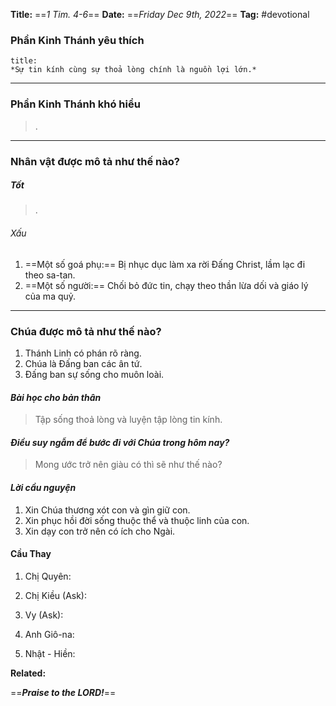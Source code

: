 **Title:** ==*1 Tim. 4-6*==
**Date:** ==*Friday Dec 9th, 2022*==
**Tag:** #devotional

### **Phần Kinh Thánh yêu thích**
```ad-bible
title: 
*Sự tin kính cùng sự thoả lòng chính là nguồn lợi lớn.*
```
----
### **Phần Kinh Thánh khó hiểu**
> .
----
### **Nhân vật được mô tả như thế nào?**
##### Tốt
> .
###### Xấu
1. ==Một số goá phụ:== Bị nhục dục làm xa rời Đấng Christ, lầm lạc đi theo sa-tan. 
2. ==Một số người:== Chối bỏ đức tin, chạy theo thần lừa dối và giáo lý của ma quỷ.
----
### **Chúa được mô tả như thế nào?**
1. Thánh Linh có phán rõ ràng.
2. Chúa là Đấng ban các ân tứ.
3. Đấng ban sự sống cho muôn loài.
#### *Bài học cho bản thân*
> Tập sống thoả lòng và luyện tập lòng tin kính.
#### *Điều suy ngẫm để bước đi với Chúa trong hôm nay?*
> Mong ước trở nên giàu có thì sẽ như thế nào?
#### *Lời cầu nguyện*
1. Xin Chúa thương xót con và gìn giữ con.
2. Xin phục hồi đời sống thuộc thể và thuộc linh của con.
3. Xin dạy con trở nên có ích cho Ngài.

#### Cầu Thay
1. Chị Quyên:

2. Chị Kiều (Ask):

3. Vy (Ask):

4. Anh Giô-na:

5. Nhật - Hiền:


**Related:**


==***Praise to the LORD!***==

